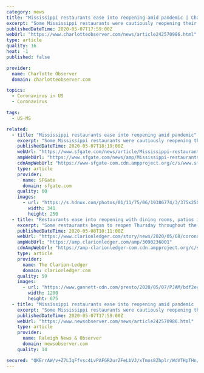 ```yaml
---
category: news
title: "Mississippi restaurants ease into reopening amid pandemic | Charlotte Observer"
excerpt: "Some Mississippi restaurants were cautiously reopening their dining rooms and patios Thursday as Gov. Tate Reeves eased restrictions he imposed weeks ago to try to slow the spread of the new coronavirus."
publishedDateTime: 2020-05-07T17:59:00Z
webUrl: "https://www.charlotteobserver.com/news/article242570986.html"
type: article
quality: 16
heat: -1
published: false

provider:
  name: Charlotte Observer
  domain: charlotteobserver.com

topics:
  - Coronavirus in US
  - Coronavirus

tags:
  - US-MS

related:
  - title: "Mississippi restaurants ease into reopening amid pandemic"
    excerpt: "Some Mississippi restaurants were cautiously reopening their dining rooms and patios Thursday as Gov. Tate Reeves eased restrictions he imposed weeks ago to try to slow the spread of the new coronavirus."
    publishedDateTime: 2020-05-07T18:19:00Z
    webUrl: "https://www.sfgate.com/news/article/Mississippi-restaurants-ease-into-reopening-amid-15254242.php"
    ampWebUrl: "https://www.sfgate.com/news/amp/Mississippi-restaurants-ease-into-reopening-amid-15254242.php"
    cdnAmpWebUrl: "https://www-sfgate-com.cdn.ampproject.org/c/s/www.sfgate.com/news/amp/Mississippi-restaurants-ease-into-reopening-amid-15254242.php"
    type: article
    provider:
      name: SFGate
      domain: sfgate.com
    quality: 60
    images:
      - url: "https://s.hdnux.com/photos/01/11/75/06/19386774/3/375x250.jpg"
        width: 341
        height: 250
  - title: "Restaurants ease into reopening with dining rooms, patios in Mississippi"
    excerpt: "Some restaurants began to reopen Thursday throughout the state while others maintained curbside or delivery-only services."
    publishedDateTime: 2020-05-08T10:11:00Z
    webUrl: "https://www.clarionledger.com/story/news/2020/05/08/coronavirus-restaurants-reopen-parts-mississippi/3090236001/"
    ampWebUrl: "https://amp.clarionledger.com/amp/3090236001"
    cdnAmpWebUrl: "https://amp-clarionledger-com.cdn.ampproject.org/c/s/amp.clarionledger.com/amp/3090236001"
    type: article
    provider:
      name: The Clarion-Ledger
      domain: clarionledger.com
    quality: 59
    images:
      - url: "https://www.gannett-cdn.com/presto/2020/05/07/PJAM/bdf2ec77-aab1-49b4-baa5-02b8a3d12d85-restaurants._coronavirus_1.jpg?auto=webp&crop=3998,2249,x0,y123&format=pjpg&width=1200"
        width: 1200
        height: 675
  - title: "Mississippi restaurants ease into reopening amid pandemic | Raleigh News & Observer"
    excerpt: "Some Mississippi restaurants were cautiously reopening their dining rooms and patios Thursday as Gov. Tate Reeves eased restrictions he imposed weeks ago to try to slow the spread of the new coronavirus."
    publishedDateTime: 2020-05-07T17:59:00Z
    webUrl: "https://www.newsobserver.com/news/article242570986.html"
    type: article
    provider:
      name: Raleigh News & Observer
      domain: newsobserver.com
    quality: 14

secured: "QKErrAW/v+Z7LIqFfvsc4LvPAFGR2urZFeLbVJ/xTmos8Zhplr/WdVTHpTHn/6bHilaz0EK1guKV8PbiHFaqZfci43efbnLwQIgxsnbe2ttWLGrsx3rydrzypkp9PcgL8SDWnF7audUCnKbcHfCqM26mZ+uyaZLb9m4HrWjJeHNYg+W1J53WjL1mmYCnL6WFKEHi7zYR3RjaP2zN67Sb/OIAjjLVcmJikX/EzilaMIcInsLU4mk/jMmEckwO9+liD3coVD1oQxocJ9Et7oXH4GHzVWtumbaf7dnjDL54XijfITUbBcL7hyXqhG/4XnJbVmH2f8K6tHq85YvpIMhIkQJZT+K2a6j4cpXZ0PVfCjLZJXzFSAC3cII15VSLC6uFjDxdMtHlSYg79Y3P/PsreGqWb8RcJPPhMdRtp6dkxOw0HSdDA68O+8f5i44EB0IqXPzVRsQCBzdzp3LT7Atb3S9XSzObOSVMCJPoYTZmusU=;YlnWHkye7bmj0cmoIU31Yw=="
---
```


